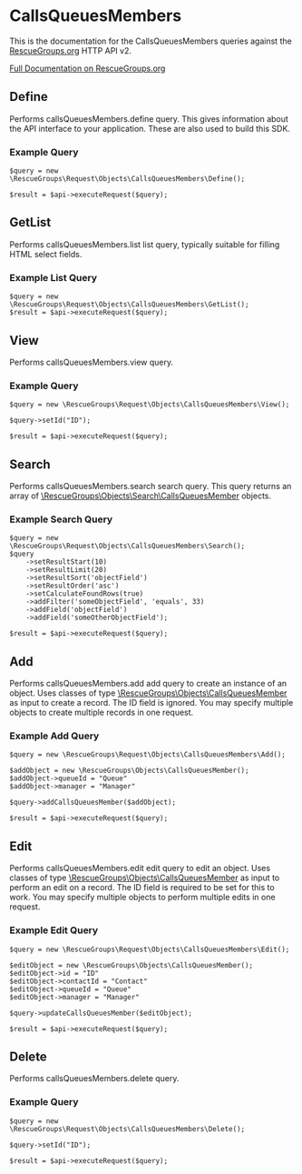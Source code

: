 # CallsQueuesMembers

This is the documentation for the CallsQueuesMembers queries against the [RescueGroups.org](https://www.rescuegroups.org/) HTTP API v2.

[Full Documentation on RescueGroups.org](https://userguide.rescuegroups.org/display/APIDG/Object+definitions#Objectdefinitions-callsQueuesMembers)

## Define
Performs callsQueuesMembers.define query. This gives information about the API interface to your application. These are also used to build this SDK.

### Example Query

    $query = new \RescueGroups\Request\Objects\CallsQueuesMembers\Define();

    $result = $api->executeRequest($query);
## GetList
Performs callsQueuesMembers.list list query, typically suitable for filling HTML select fields.

### Example List Query

    $query = new \RescueGroups\Request\Objects\CallsQueuesMembers\GetList();
    $result = $api->executeRequest($query);
## View
Performs callsQueuesMembers.view query.

### Example Query

    $query = new \RescueGroups\Request\Objects\CallsQueuesMembers\View();

    $query->setId("ID");

    $result = $api->executeRequest($query);

## Search
Performs callsQueuesMembers.search search query. This query returns an array of [\RescueGroups\Objects\Search\CallsQueuesMember](../../../src/Objects/Search/CallsQueuesMember.php) objects.

### Example Search Query

    $query = new \RescueGroups\Request\Objects\CallsQueuesMembers\Search();
    $query
        ->setResultStart(10)
        ->setResultLimit(20)
        ->setResultSort('objectField')
        ->setResultOrder('asc')
        ->setCalculateFoundRows(true)
        ->addFilter('someObjectField', 'equals', 33)
        ->addField('objectField')
        ->addField('someOtherObjectField');

    $result = $api->executeRequest($query);
## Add
Performs callsQueuesMembers.add add query to create an instance of an object. Uses classes of type [\RescueGroups\Objects\CallsQueuesMember](../../../src/Objects/CallsQueuesMember.php) as input to create a record. The ID field is ignored. You may specify multiple objects to create multiple records in one request.

### Example Add Query

    $query = new \RescueGroups\Request\Objects\CallsQueuesMembers\Add();

    $addObject = new \RescueGroups\Objects\CallsQueuesMember();
    $addObject->queueId = "Queue"
    $addObject->manager = "Manager"

    $query->addCallsQueuesMember($addObject);

    $result = $api->executeRequest($query);
## Edit
Performs callsQueuesMembers.edit edit query to edit an object. Uses classes of type [\RescueGroups\Objects\CallsQueuesMember](../../../src/Objects/CallsQueuesMember.php) as input to perform an edit on a record. The ID field is required to be set for this to work. You may specify multiple objects to perform multiple edits in one request.

### Example Edit Query

    $query = new \RescueGroups\Request\Objects\CallsQueuesMembers\Edit();

    $editObject = new \RescueGroups\Objects\CallsQueuesMember();
    $editObject->id = "ID"
    $editObject->contactId = "Contact"
    $editObject->queueId = "Queue"
    $editObject->manager = "Manager"

    $query->updateCallsQueuesMember($editObject);

    $result = $api->executeRequest($query);
## Delete
Performs callsQueuesMembers.delete query.

### Example Query

    $query = new \RescueGroups\Request\Objects\CallsQueuesMembers\Delete();

    $query->setId("ID");

    $result = $api->executeRequest($query);

